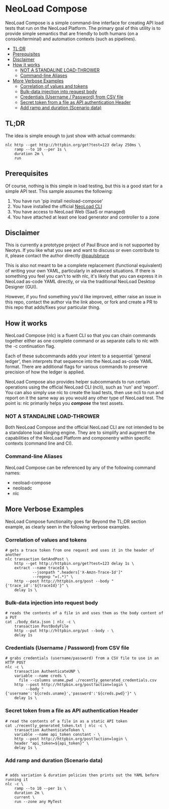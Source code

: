 # NeoLoad Compose

NeoLoad Compose is a simple command-line interface for creating API load tests that run on the NeoLoad Platform. The primary goal of this utility is to provide simple semantics that are friendly to both humans (on a console/terminal) and automation contexts (such as pipelines).

<!-- toc -->

- [TL;DR](#tldr)
- [Prerequisites](#prerequisites)
- [Disclaimer](#disclaimer)
- [How it works](#how-it-works)
  * [NOT A STANDALINE LOAD-THROWER](#not-a-standaline-load-thrower)
  * [Command-line Aliases](#command-line-aliases)
- [More Verbose Examples](#more-verbose-examples)
  * [Correlation of values and tokens](#correlation-of-values-and-tokens)
  * [Bulk-data injection into request body](#bulk-data-injection-into-request-body)
  * [Credentials (Username / Password) from CSV file](#credentials-username--password-from-csv-file)
  * [Secret token from a file as API authentication Header](#secret-token-from-a-file-as-api-authentication-header)
  * [Add ramp and duration (Scenario data)](#add-ramp-and-duration-scenario-data)

<!-- tocstop -->

## TL;DR
The idea is simple enough to just show with actual commands:
```
nlc http --get http://httpbin.org/get?test=123 delay 250ms \
    ramp --to 10 --per 1s \
    duration 2m \
    run
```

## Prerequisites

Of course, nothing is this simple in load testing, but this is a good start for a simple API test. This sample assumes the following:

 1. You have run 'pip install neoload-compose'
 2. You have installed the official [NeoLoad CLI](https://github.com/Neotys-Labs/neoload-cli)
 3. You have access to NeoLoad Web (SaaS or managed)
 4. You have attached at least one load generator and controller to a zone

## Disclaimer

This is currently a prototype project of Paul Bruce and is not supported by Neotys. If you like what you see and want to discuss or even contribute to it, please contact the author directly [@paulsbruce](https://twitter.com/paulsbruce)

This is also not meant to be a complete replacement (functional equivalent) of writing your own YAML, particularly in advanced situations. If there is something you feel you can't to with nlc, it's likely that you can express it in NeoLoad as-code YAML directly, or via the traditional NeoLoad Desktop Designer (GUI).

However, if you find something you'd like improved, either raise an issue in this repo, contact the author via the link above, or fork and create a PR to this repo that adds/fixes your particular thing.

## How it works
NeoLoad Compose (nlc) is a fluent CLI so that you can chain commands together either as one complete command or as separate calls to nlc with the -c continuation flag.

Each of these subcommands adds your intent to a sequential 'general ledger', then interprets that sequence into the NeoLoad as-code YAML format. There are additional flags for various commands to preserve precision of how the ledger is applied.

NeoLoad Compose also provides helper subcommands to run certain operations using the official NeoLoad CLI (ncli), such as 'run' and 'report'. You can also simply use nlc to create the load tests, then use ncli to run and report on it the same way as you would any other type of NeoLoad test. The point is: nlc primarily helps you ***compose*** the test assets.

### NOT A STANDALINE LOAD-THROWER
Both NeoLoad Compose and the official NeoLoad CLI are not intended to be a standalone load slinging engine. They are to simplify and augment the capabilities of the NeoLoad Platform and componentry within specific contexts (command line and CI).

### Command-line Aliases
NeoLoad Compose can be referenced by any of the following command names:
- neoload-compose
- neoloadc
- nlc

## More Verbose Examples
NeoLoad Compose functionality goes far Beyond the TL;DR section example, as clearly seen in the following verbose examples.

### Correlation of values and tokens
```
# gets a trace token from one request and uses it in the header of another
nlc transaction GetAndPost \
    http --get http://httpbin.org/get?test=123 delay 1s \
    extract --name traceId \
            --jsonpath ".headers['X-Amzn-Trace-Id']"
            --regexp "=(.*)" \
    http --post http://httpbin.org/post --body "{'trace_id':'${traceId}'}" \
    delay 1s \
```
### Bulk-data injection into request body
```
# reads the contents of a file in and uses them as the body content of a PUT
cat ./body_data.json | nlc -c \
    transaction PostBodyFile
    http --put http://httpbin.org/put --body - \
    delay 1s
```
### Credentials (Username / Password) from CSV file
```
# grabs credentials (username/password) from a CSV file to use in an HTTP POST
nlc -c \
    transaction AuthenticateUNP \
    variable --name creds \
      file --columns uname,pwd ./recently_generated_credentials.csv
    http --post http://httpbin.org/post?action=login \
         --body "{'username':'${creds.uname}','password':'${creds.pwd}'}" \
    delay 1s \
```
### Secret token from a file as API authentication Header
```
# read the contents of a file in as a static API token
cat ./recently_generated_token.txt | nlc -c \
    transaction AuthenticateToken \
    variable --name api_token constant - \
    http --post http://httpbin.org/post?action=login \
    header "api_token=${api_token}" \
    delay 1s \
```
### Add ramp and duration (Scenario data)
```

# adds variation & duration policies then prints out the YAML before running it
nlc -c \
    ramp --to 10 --per 1s \
    duration 2m \
    current \
    run --zone any MyTest
```
